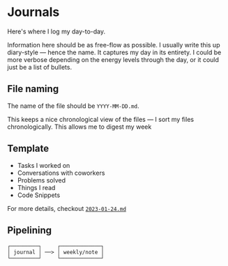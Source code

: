 # Journals

Here's where I log my day-to-day.

Information here should be as free-flow as possible. I usually write this up diary-style — hence the name. It captures my day in its entirety. I could be more verbose depending on the energy levels through the day, or it could just be a list of bullets.

## File naming

The name of the file should be `YYYY-MM-DD.md`.

This keeps a nice chronological view of the files — I sort my files chronologically. This allows me to digest my week

## Template

- Tasks I worked on
- Conversations with coworkers
- Problems solved
- Things I read
- Code Snippets

For more details, checkout [`2023-01-24.md`](./2023-01-24.md)

## Pipelining

```
┌─────────┐     ┌─────────────┐
│ journal │ ──> │ weekly/note │
└─────────┘     └─────────────┘
```
